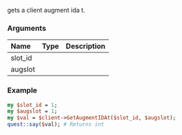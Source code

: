 gets a client augment ida t.
### Arguments
**Name**|**Type**|**Description**
:---|:---|:---
slot_id||
augslot||

### Example

```perl
my $slot_id = 1;
my $augslot = 1;
my $val = $client->GetAugmentIDAt($slot_id, $augslot);
quest::say($val); # Returns int
```